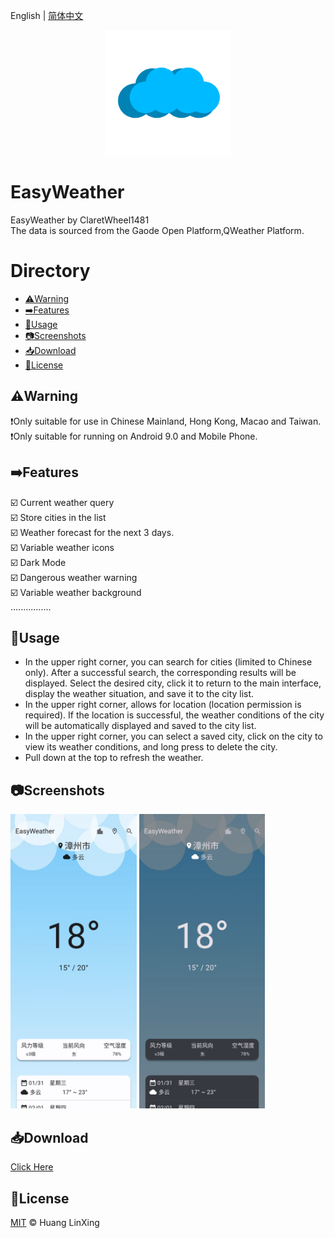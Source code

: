 English | [简体中文](README_CN.md)
<p align="center">
    <a href="https://github.com/ClaretWheel1481/easyweather">
        <img src="./assets/images/easyweather.png" height="200"/>
    </a>
</p>


# EasyWeather
EasyWeather by ClaretWheel1481
<br>
The data is sourced from the Gaode Open Platform,QWeather Platform.
<br>

# Directory
- [⚠️Warning](#Warning)
- [➡️Features](#Features)
- [🍜Usage](#Usage)
- [📷Screenshots](#Screenshots)
- [📥Download](#Download)
- [📝License](#License)

## ⚠️Warning
❗️Only suitable for use in Chinese Mainland, Hong Kong, Macao and Taiwan.<br>
❗️Only suitable for running on Android 9.0 and Mobile Phone.<br>

## ➡️Features
☑️
Current weather query
<br>
☑️
Store cities in the list
<br>
☑️
Weather forecast for the next 3 days.
<br>
☑️
Variable weather icons
<br>
☑️
Dark Mode
<br>
☑️
Dangerous weather warning
<br>
☑️
Variable weather background
<br>
................
## 🍜Usage
- In the upper right corner, you can search for cities (limited to Chinese only). After a successful search, the corresponding results will be displayed. Select the desired city, click it to return to the main interface, display the weather situation, and save it to the city list.
- In the upper right corner, allows for location (location permission is required). If the location is successful, the weather conditions of the city will be automatically displayed and saved to the city list.
- In the upper right corner, you can select a saved city, click on the city to view its weather conditions, and long press to delete the city.
- Pull down at the top to refresh the weather.

## 📷Screenshots
<div class="half">
<img src="./assets/images/Sample_107_light.png" width=40%/>
<img src="./assets/images/Sample_107_dark.png" width=40%/>
</div>

## 📥Download
[Click Here](https://github.com/ClaretWheel1481/easyweather/releases/latest)

## 📄License
[MIT](LICENSE) © Huang LinXing